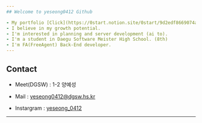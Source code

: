 ```yaml
---
## Welcome to yeseong0412 Github

- My portfolio [Click](https://0start.notion.site/0start/9d2edf8669074a388dc9f816cba57649)   
- I believe in my growth potential.
- I'm interested in planning and server development (ai to).
- I'm a student in Daegu Software Meister High School. (8th)
- I'm FA(FreeAgent) Back-End developer. 
---
```

## Contact

- Meet(DGSW) : 1-2 양예성

- Mail : yeseong0412@dgsw.hs.kr

- Instargram : [yeseong_0412](https://www.instagram.com/yeseong_0412/)

---
